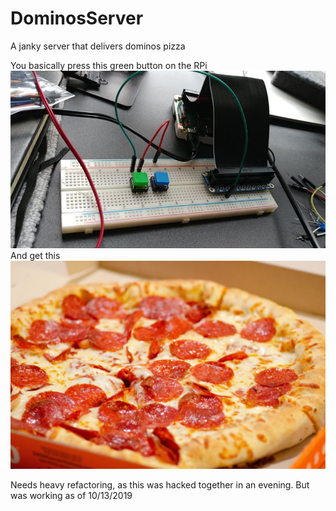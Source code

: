 # DominosServer
A janky server that delivers dominos pizza

You basically press this green button on the RPi
![GitHub Logo](/images/rpi.jpg)
And get this
![GitHub Logo](/images/pizza.jpg)

Needs heavy refactoring, as this was hacked together in an evening. But was working as of 10/13/2019
